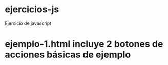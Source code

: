 # ejercicios-js
Ejercicio de javascript
# ejemplo-1.html incluye 2 botones de acciones básicas de ejemplo

